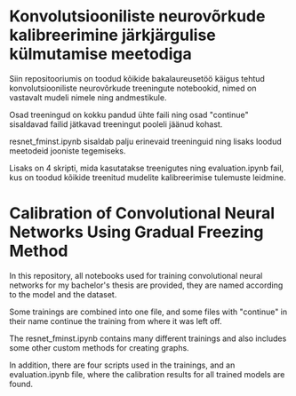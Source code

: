 # Konvolutsiooniliste neurovõrkude kalibreerimine järkjärgulise külmutamise meetodiga

Siin repositooriumis on toodud kõikide bakalaureusetöö käigus tehtud konvolutsiooniliste neurovõrkude treeningute notebookid, nimed on vastavalt mudeli nimele ning andmestikule.

Osad treeningud on kokku pandud ühte faili ning osad "continue" sisaldavad failid jätkavad treeningut pooleli jäänud kohast.

resnet_fminst.ipynb sisaldab palju erinevaid treeninguid ning lisaks loodud meetodeid jooniste tegemiseks.

Lisaks on 4 skripti, mida kasutatakse treenigutes ning evaluation.ipynb fail, kus on toodud kõikide treenitud mudelite kalibreerimise tulemuste leidmine.



# Calibration of Convolutional Neural Networks Using Gradual Freezing Method

In this repository, all notebooks used for training convolutional neural networks for my bachelor's thesis are provided, they are named according to the model and the dataset. 

Some trainings are combined into one file, and some files with "continue" in their name continue the training from where it was left off. 

The resnet_fminst.ipynb contains many different trainings and also includes some other custom methods for creating graphs.

In addition, there are four scripts used in the trainings, and an evaluation.ipynb file, where the calibration results for all trained models are found.
